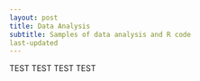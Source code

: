 ```yaml
---
layout: post
title: Data Analysis
subtitle: Samples of data analysis and R code
last-updated
---
```


TEST TEST TEST TEST 
